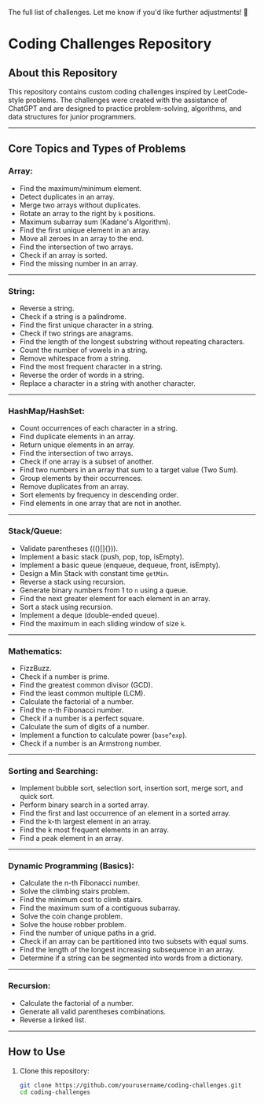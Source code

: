 The full list of challenges. Let me know if you'd like further adjustments! 🚀


# Coding Challenges Repository

## About this Repository
This repository contains custom coding challenges inspired by LeetCode-style problems. The challenges were created with the assistance of ChatGPT and are designed to practice problem-solving, algorithms, and data structures for junior programmers.

---

## Core Topics and Types of Problems

### Array:
- Find the maximum/minimum element.
- Detect duplicates in an array.
- Merge two arrays without duplicates.
- Rotate an array to the right by `k` positions.
- Maximum subarray sum (Kadane's Algorithm).
- Find the first unique element in an array.
- Move all zeroes in an array to the end.
- Find the intersection of two arrays.
- Check if an array is sorted.
- Find the missing number in an array.

---

### String:
- Reverse a string.
- Check if a string is a palindrome.
- Find the first unique character in a string.
- Check if two strings are anagrams.
- Find the length of the longest substring without repeating characters.
- Count the number of vowels in a string.
- Remove whitespace from a string.
- Find the most frequent character in a string.
- Reverse the order of words in a string.
- Replace a character in a string with another character.

---

### HashMap/HashSet:
- Count occurrences of each character in a string.
- Find duplicate elements in an array.
- Return unique elements in an array.
- Find the intersection of two arrays.
- Check if one array is a subset of another.
- Find two numbers in an array that sum to a target value (Two Sum).
- Group elements by their occurrences.
- Remove duplicates from an array.
- Sort elements by frequency in descending order.
- Find elements in one array that are not in another.

---

### Stack/Queue:
- Validate parentheses ((()[]{})).
- Implement a basic stack (push, pop, top, isEmpty).
- Implement a basic queue (enqueue, dequeue, front, isEmpty).
- Design a Min Stack with constant time `getMin`.
- Reverse a stack using recursion.
- Generate binary numbers from 1 to `n` using a queue.
- Find the next greater element for each element in an array.
- Sort a stack using recursion.
- Implement a deque (double-ended queue).
- Find the maximum in each sliding window of size `k`.

---

### Mathematics:
- FizzBuzz.
- Check if a number is prime.
- Find the greatest common divisor (GCD).
- Find the least common multiple (LCM).
- Calculate the factorial of a number.
- Find the n-th Fibonacci number.
- Check if a number is a perfect square.
- Calculate the sum of digits of a number.
- Implement a function to calculate power (`base`^`exp`).
- Check if a number is an Armstrong number.

---

### Sorting and Searching:
- Implement bubble sort, selection sort, insertion sort, merge sort, and quick sort.
- Perform binary search in a sorted array.
- Find the first and last occurrence of an element in a sorted array.
- Find the k-th largest element in an array.
- Find the k most frequent elements in an array.
- Find a peak element in an array.

---

### Dynamic Programming (Basics):
- Calculate the n-th Fibonacci number.
- Solve the climbing stairs problem.
- Find the minimum cost to climb stairs.
- Find the maximum sum of a contiguous subarray.
- Solve the coin change problem.
- Solve the house robber problem.
- Find the number of unique paths in a grid.
- Check if an array can be partitioned into two subsets with equal sums.
- Find the length of the longest increasing subsequence in an array.
- Determine if a string can be segmented into words from a dictionary.

---

### Recursion:
- Calculate the factorial of a number.
- Generate all valid parentheses combinations.
- Reverse a linked list.

---

## How to Use
1. Clone this repository:  
   ```bash
   git clone https://github.com/yourusername/coding-challenges.git
   cd coding-challenges